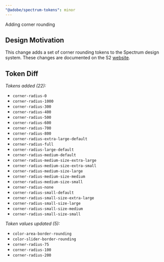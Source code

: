 ```yaml
---
"@adobe/spectrum-tokens": minor
---
```


Adding corner rounding

## Design Motivation

This change adds a set of corner rounding tokens to the Spectrum design system. These changes are documented on the S2 [website](https://s2.spectrum.corp.adobe.com/page/object-styles/#overview).

## Token Diff

_Tokens added (22):_

- `corner-radius-0`
- `corner-radius-1000`
- `corner-radius-300`
- `corner-radius-400`
- `corner-radius-500`
- `corner-radius-600`
- `corner-radius-700`
- `corner-radius-800`
- `corner-radius-extra-large-default`
- `corner-radius-full`
- `corner-radius-large-default`
- `corner-radius-medium-default`
- `corner-radius-medium-size-extra-large`
- `corner-radius-medium-size-extra-small`
- `corner-radius-medium-size-large`
- `corner-radius-medium-size-medium`
- `corner-radius-medium-size-small`
- `corner-radius-none`
- `corner-radius-small-default`
- `corner-radius-small-size-extra-large`
- `corner-radius-small-size-large`
- `corner-radius-small-size-medium`
- `corner-radius-small-size-small`

_Token values updated (5):_

- `color-area-border-rounding`
- `color-slider-border-rounding`
- `corner-radius-75`
- `corner-radius-100`
- `corner-radius-200`

